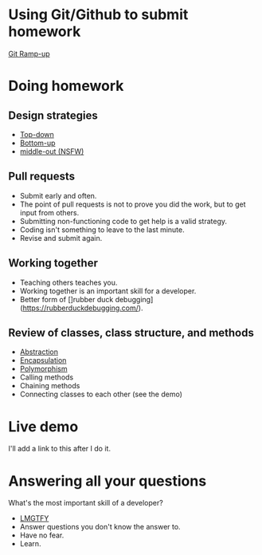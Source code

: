 # Using Git/Github to submit homework

[Git Ramp-up](https://instacart.quip.com/6AJvAzoIZIif)

# Doing homework

## Design strategies

* [Top-down](https://en.wikipedia.org/wiki/Top-down_and_bottom-up_design)
* [Bottom-up](https://en.wikipedia.org/wiki/Top-down_and_bottom-up_design)
* [middle-out (NSFW)](https://www.youtube.com/watch?v=0rhdOt9bOHE)

## Pull requests

* Submit early and often. 
* The point of pull requests is not to prove you did the work, but to get input from others.
* Submitting non-functioning code to get help is a valid strategy.
* Coding isn't something to leave to the last minute.
* Revise and submit again.

## Working together

* Teaching others teaches you.
* Working together is an important skill for a developer.
* Better form of []rubber duck debugging](https://rubberduckdebugging.com/).

## Review of classes, class structure, and methods

* [Abstraction](https://stackify.com/oop-concept-abstraction/)
* [Encapsulation](https://stackify.com/oop-concept-for-beginners-what-is-encapsulation/)
* [Polymorphism](https://stackify.com/oop-concept-polymorphism/)
* Calling methods
* Chaining methods
* Connecting classes to each other (see the demo)
 
# Live demo

I'll add a link to this after I do it.  

# Answering all your questions

What's the most important skill of a developer?

* [LMGTFY](https://lmgtfy.com/)
* Answer questions you don't know the answer to.
* Have no fear.
* Learn.
